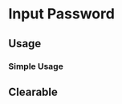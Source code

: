 <script setup>
  import pInputPassword from "./InputPassword.vue"
</script>

# Input Password

## Usage

### Simple Usage

<preview>
  <p-input-password />
</preview>

## Clearable

<preview>
  <p-input-password clearable />
</preview>
